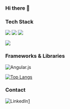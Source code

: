 ### Hi there 👋


### Tech Stack
![](https://img.shields.io/badge/Python-3776AB?style=for-the-badge&logo=python&logoColor=white)
![](https://img.shields.io/badge/JavaScript-F7DF1E?style=for-the-badge&logo=javascript&logoColor=black)
![](https://img.shields.io/badge/TypeScript-007ACC?style=for-the-badge&logo=typescript&logoColor=white)

![](https://img.shields.io/badge/React-20232A?style=for-the-badge&logo=react&logoColor=61DAFB)

### Frameworks & Libraries
![Angular.js](https://img.shields.io/badge/angular.js-%23E23237.svg?style=for-the-badge&logo=angularjs&logoColor=white)

[![Top Langs](https://github-readme-stats.vercel.app/api/top-langs/?username=micattoc&layout=compact)](https://github.com/micattoc)

### Contact
![LinkedIn](https://img.shields.io/badge/linkedin-%230077B5.svg?style=for-the-badge&logo=linkedin&logoColor=white)[1]

[1]: https://www.linkedin.com/in/sophia-halapchuk

<!--
**micattoc/micattoc** is a ✨ _special_ ✨ repository because its `README.md` (this file) appears on your GitHub profile.

Here are some ideas to get you started:

- 🔭 I’m currently working on ...
- 🌱 I’m currently learning ...
- 👯 I’m looking to collaborate on ...
- 🤔 I’m looking for help with ...
- 💬 Ask me about ...
- 📫 How to reach me: ...
- 😄 Pronouns: ...
- ⚡ Fun fact: ...
-->
